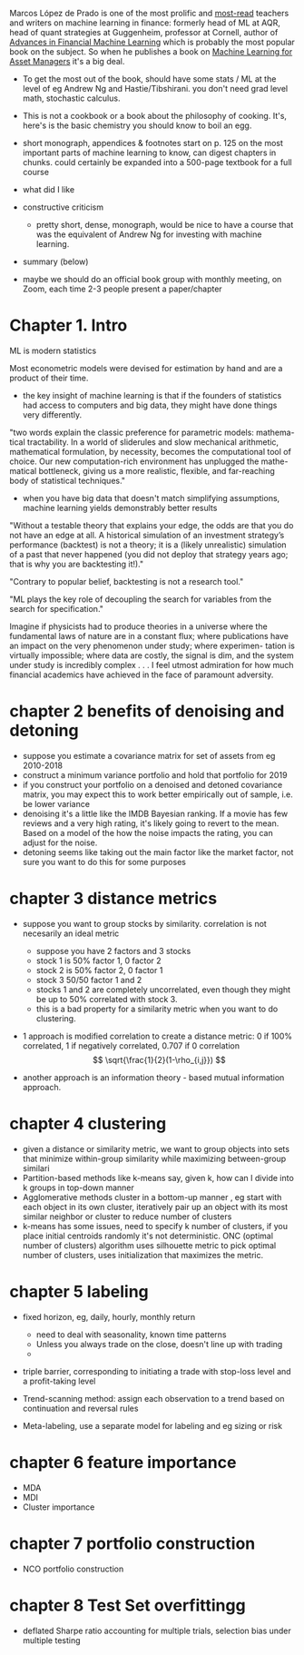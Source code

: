 Marcos López de Prado is one of the most prolific and [most-read](https://papers.ssrn.com/sol3/cf_dev/AbsByAuth.cfm?per_id=434076) teachers and writers on machine learning in finance: formerly head of ML at AQR, head of quant strategies at Guggenheim, professor at Cornell, author of [Advances in Financial Machine Learning](https://www.amazon.com/Advances-Financial-Machine-Learning-Marcos/dp/1119482089/) which is probably the most popular book on the subject. So when he publishes a book on [Machine Learning for Asset Managers](https://www.amazon.com/Machine-Learning-Managers-Elements-Quantitative) it's a big deal.

- To get the most out of the book, should have some stats / ML at the level of eg Andrew Ng and Hastie/Tibshirani. you don't need grad level math, stochastic calculus. 
- This is not a cookbook or a book about the philosophy of cooking. It's, here's is the basic chemistry you should know to boil an egg.

- short monograph, appendices & footnotes start on p. 125 on the most important parts of machine learning to know, can digest chapters in chunks. could certainly be expanded into a 500-page textbook for a full course

- what did I like

- constructive criticism
  - pretty short, dense, monograph, would be nice to have a course that was the equivalent of Andrew Ng for investing with machine learning.
- summary (below)
- maybe we should do an official book group with monthly meeting, on Zoom, each time 2-3 people present a paper/chapter

# Chapter 1. Intro

ML is modern statistics

Most econometric models were devised for estimation by hand and are a product of their time.

- the key insight of machine learning is that if the founders of statistics had access to computers and big data, they might have done things very differently.

"two words explain the classic preference for parametric models: mathema- tical tractability. In a world of sliderules and slow mechanical arithmetic, mathematical formulation, by necessity, becomes the computational tool of choice. Our new computation-rich environment has unplugged the mathe- matical bottleneck, giving us a more realistic, flexible, and far-reaching body of statistical techniques."

- when you have big data that doesn't match simplifying assumptions, machine learning yields demonstrably better results

"Without a testable theory that explains your edge, the odds are that you do not have an edge at all. A historical simulation of an investment strategy’s performance (backtest) is not a theory; it is a (likely unrealistic) simulation of a past that never happened (you did not deploy that strategy years ago; that is why you are backtesting it!)."

"Contrary to popular belief, backtesting is not a research tool."

"ML plays the key role of decoupling the search for variables from the search for specification."


Imagine if physicists had to produce theories in a universe where the fundamental laws of nature are in a constant flux; where publications have an impact on the very phenomenon under study; where experimen- tation is virtually impossible; where data are costly, the signal is dim, and the system under study is incredibly complex . . . I feel utmost admiration for how much financial academics have achieved in the face of paramount adversity.

# chapter 2 benefits of denoising and detoning

- suppose you estimate a covariance matrix for set of assets from eg 2010-2018
- construct a minimum variance portfolio and hold that portfolio for 2019
- if you construct your portfolio on a denoised and detoned covariance matrix, you may expect this to work better empirically out of sample, i.e. be lower variance
- denoising it's a little like the IMDB Bayesian ranking. If a movie has few reviews and a very high rating, it's likely going to revert to the mean. Based on a model of the how the noise impacts the rating, you can adjust for the noise.
- detoning seems like taking out the main factor like the market factor, not sure you want to do this for some purposes

# chapter 3 distance metrics

- suppose you want to group stocks by similarity. correlation is not necesarily an ideal metric
  - suppose you have 2 factors and 3 stocks
  - stock 1 is 50% factor 1, 0 factor 2
  - stock 2 is 50% factor 2, 0 factor 1
  - stock 3 50/50 factor 1 and 2
  - stocks 1 and 2 are completely uncorrelated, even though they might be up to 50% correlated with stock 3.
  - this is a bad property for a similarity metric when you want to do clustering.

- 1 approach is modified correlation to create a distance metric: 0 if 100% correlated, 1 if negatively correlated, 0.707 if 0 correlation
  $$
  \sqrt{\frac{1}{2}(1-\rho_{i,j}})
  $$
  

- another approach is an information theory - based mutual information approach.

# chapter 4 clustering

- given a distance or similarity metric, we want to group objects into sets that minimize within-group similarity while maximizing between-group similari
- Partition-based methods like k-means say, given k, how can I divide into k groups in top-down manner
- Agglomerative methods cluster in a bottom-up manner , eg start with each object in its own cluster, iteratively pair up an object with its most similar neighbor or cluster to reduce number of clusters
- k-means has some issues, need to specify k number of clusters,  if you place initial centroids randomly it's not deterministic. ONC (optimal number of clusters) algorithm uses silhouette metric to pick optimal number of clusters, uses initialization that maximizes the metric.

# chapter 5 labeling

- fixed horizon, eg, daily, hourly, monthly return

  - need to deal with seasonality, known time patterns
  - Unless you always trade on the close, doesn't line up with trading
  - 

- triple barrier, corresponding to initiating a trade with stop-loss level and a profit-taking level

- Trend-scanning method: assign each observation to a trend based on continuation and reversal rules

- Meta-labeling, use a separate model for labeling and eg sizing or risk

  

# chapter 6 feature importance

- MDA
- MDI
- Cluster importance

# chapter 7 portfolio construction

- NCO portfolio construction

# chapter 8 Test Set overfittingg

- deflated Sharpe ratio accounting for multiple trials, selection bias under multiple testing

  